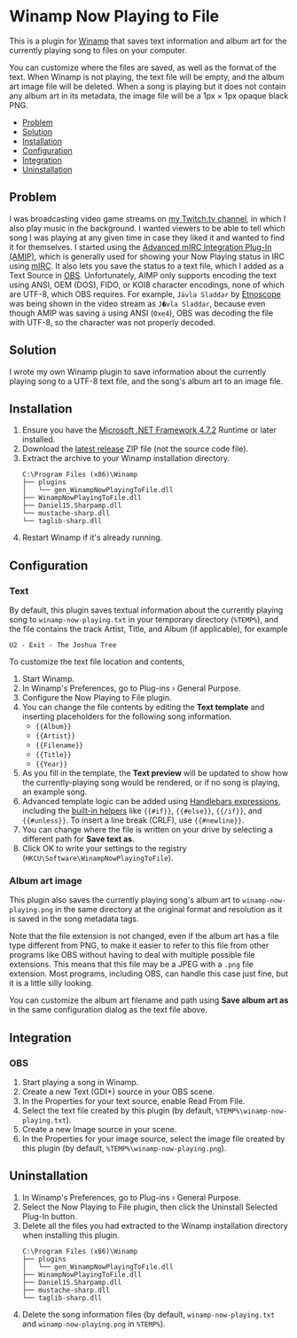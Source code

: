 Winamp Now Playing to File
===

This is a plugin for [Winamp](http://www.winamp.com/) that saves text information and album art for the currently playing song to files on your computer.

You can customize where the files are saved, as well as the format of the text. When Winamp is not playing, the text file will be empty, and the album art image file will be deleted. When a song is playing but it does not contain any album art in its metadata, the image file will be a 1px × 1px opaque black PNG.

<!-- MarkdownTOC autolink="true" bracket="round" autoanchor="true" levels="1,2" -->

- [Problem](#problem)
- [Solution](#solution)
- [Installation](#installation)
- [Configuration](#configuration)
- [Integration](#integration)
- [Uninstallation](#uninstallation)

<!-- /MarkdownTOC -->

<a id="problem"></a>
## Problem

I was broadcasting video game streams on [my Twitch.tv channel](https://twitch.tv/aldaviva), in which I also play music in the background. I wanted viewers to be able to tell which song I was playing at any given time in case they liked it and wanted to find it for themselves. I started using the [Advanced mIRC Integration Plug-In (AMIP)](http://amip.tools-for.net/wiki/), which is generally used for showing your Now Playing status in IRC using [mIRC](https://www.mirc.com/). It also lets you save the status to a text file, which I added as a Text Source in [OBS](https://obsproject.com/). Unfortunately, AIMP only supports encoding the text using ANSI, OEM (DOS), FIDO, or KOI8 character encodings, none of which are UTF-8, which OBS requires. For example, `Jävla Sladdar` by [Etnoscope](https://www.discogs.com/Etnoscope-Way-Over-Deadline/master/284523) was being shown in the video stream as `J�vla Sladdar`, because even though AMIP was saving `ä` using ANSI (`0xe4`), OBS was decoding the file with UTF-8, so the character was not properly decoded.

<a id="solution"></a>
## Solution

I wrote my own Winamp plugin to save information about the currently playing song to a UTF-8 text file, and the song's album art to an image file.

<a id="installation"></a>
## Installation

1. Ensure you have the [Microsoft .NET Framework 4.7.2](https://dotnet.microsoft.com/download/dotnet-framework) Runtime or later installed.
1. Download the [latest release](https://github.com/Aldaviva/WinampNowPlayingToFile/releases) ZIP file (not the source code file).
1. Extract the archive to your Winamp installation directory.
    ```
    C:\Program Files (x86)\Winamp
    ├── plugins
    │   └── gen_WinampNowPlayingToFile.dll
    ├── WinampNowPlayingToFile.dll
    ├── Daniel15.Sharpamp.dll
    └── mustache-sharp.dll
    └── taglib-sharp.dll
    ```
1. Restart Winamp if it's already running.

<a id="configuration"></a>
## Configuration

<a id="text"></a>
### Text

By default, this plugin saves textual information about the currently playing song to `winamp-now-playing.txt` in your temporary directory (`%TEMP%`), and the file contains the track Artist, Title, and Album (if applicable), for example
```text
U2 - Exit - The Joshua Tree
```

To customize the text file location and contents,

1. Start Winamp.
1. In Winamp's Preferences, go to Plug-ins › General Purpose.
1. Configure the Now Playing to File plugin.
1. You can change the file contents by editing the **Text template** and inserting placeholders for the following song information.
	- `{{Album}}`
	- `{{Artist}}`
	- `{{Filename}}`
	- `{{Title}}`
	- `{{Year}}`
1. As you fill in the template, the **Text preview** will be updated to show how the currently-playing song would be rendered, or if no song is playing, an example song.
1. Advanced template logic can be added using [Handlebars expressions](https://handlebarsjs.com/), including the [built-in helpers](https://handlebarsjs.com/guide/builtin-helpers.html) like `{{#if}}`, `{{#else}}`, `{{/if}}`, and `{{#unless}}`. To insert a line break (CRLF), use `{{#newline}}`.
1. You can change where the file is written on your drive by selecting a different path for **Save text as**.
1. Click OK to write your settings to the registry (`HKCU\Software\WinampNowPlayingToFile`).

<a id="album-art-image"></a>
### Album art image

This plugin also saves the currently playing song's album art to `winamp-now-playing.png` in the same directory at the original format and resolution as it is saved in the song metadata tags.

Note that the file extension is not changed, even if the album art has a file type different from PNG, to make it easier to refer to this file from other programs like OBS without having to deal with multiple possible file extensions. This means that this file may be a JPEG with a `.png` file extension. Most programs, including OBS, can handle this case just fine, but it is a little silly looking.

You can customize the album art filename and path using  **Save album art as** in the same configuration dialog as the text file above.

<a id="integration"></a>
## Integration

<a id="obs"></a>
### OBS

1. Start playing a song in Winamp.
1. Create a new Text (GDI+) source in your OBS scene.
1. In the Properties for your text source, enable Read From File.
1. Select the text file created by this plugin (by default, `%TEMP%\winamp-now-playing.txt`).
1. Create a new Image source in your scene.
1. In the Properties for your image source, select the image file created by this plugin (by default, `%TEMP%\winamp-now-playing.png`).

<a id="uninstallation"></a>
## Uninstallation

1. In Winamp's Preferences, go to Plug-ins › General Purpose.
1. Select the Now Playing to File plugin, then click the Uninstall Selected Plug-In button.
1. Delete all the files you had extracted to the Winamp installation directory when installing this plugin.
    ```
    C:\Program Files (x86)\Winamp
    ├── plugins
    │   └── gen_WinampNowPlayingToFile.dll
    ├── WinampNowPlayingToFile.dll
    ├── Daniel15.Sharpamp.dll
    ├── mustache-sharp.dll
    └── taglib-sharp.dll
    ```
1. Delete the song information files (by default, `winamp-now-playing.txt` and `winamp-now-playing.png` in `%TEMP%`).
